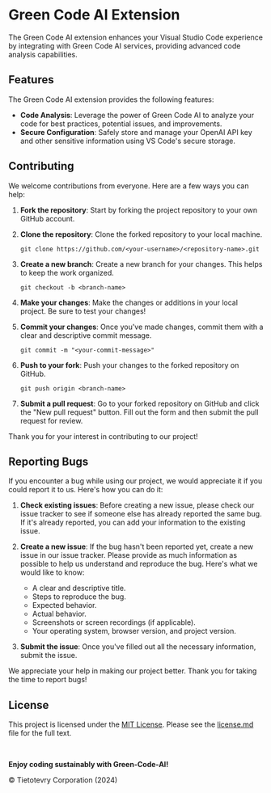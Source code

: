 # Green Code AI Extension

The Green Code AI extension enhances your Visual Studio Code experience by integrating with Green Code AI services, providing advanced code analysis capabilities.

## Features

The Green Code AI extension provides the following features:

- **Code Analysis**: Leverage the power of Green Code AI to analyze your code for best practices, potential issues, and improvements.
- **Secure Configuration**: Safely store and manage your OpenAI API key and other sensitive information using VS Code's secure storage.

## Contributing

We welcome contributions from everyone. Here are a few ways you can help:

1. **Fork the repository**: Start by forking the project repository to your own GitHub account.

2. **Clone the repository**: Clone the forked repository to your local machine.

   ```
   git clone https://github.com/<your-username>/<repository-name>.git
   ```

3. **Create a new branch**: Create a new branch for your changes. This helps to keep the work organized.

   ```
   git checkout -b <branch-name>
   ```

4. **Make your changes**: Make the changes or additions in your local project. Be sure to test your changes!

5. **Commit your changes**: Once you've made changes, commit them with a clear and descriptive commit message.

   ```
   git commit -m "<your-commit-message>"
   ```

6. **Push to your fork**: Push your changes to the forked repository on GitHub.

   ```
   git push origin <branch-name>
   ```

7. **Submit a pull request**: Go to your forked repository on GitHub and click the "New pull request" button. Fill out the form and then submit the pull request for review.

Thank you for your interest in contributing to our project!

## Reporting Bugs

If you encounter a bug while using our project, we would appreciate it if you could report it to us. Here's how you can do it:

1. **Check existing issues**: Before creating a new issue, please check our issue tracker to see if someone else has already reported the same bug. If it's already reported, you can add your information to the existing issue.

2. **Create a new issue**: If the bug hasn't been reported yet, create a new issue in our issue tracker. Please provide as much information as possible to help us understand and reproduce the bug. Here's what we would like to know:

   - A clear and descriptive title.
   - Steps to reproduce the bug.
   - Expected behavior.
   - Actual behavior.
   - Screenshots or screen recordings (if applicable).
   - Your operating system, browser version, and project version.

3. **Submit the issue**: Once you've filled out all the necessary information, submit the issue.

We appreciate your help in making our project better. Thank you for taking the time to report bugs!

## License

This project is licensed under the [MIT License](license.md). Please see the [license.md](license.md) file for the full text.

<br />

**Enjoy coding sustainably with Green-Code-AI!**

© Tietotevry Corporation (2024)
